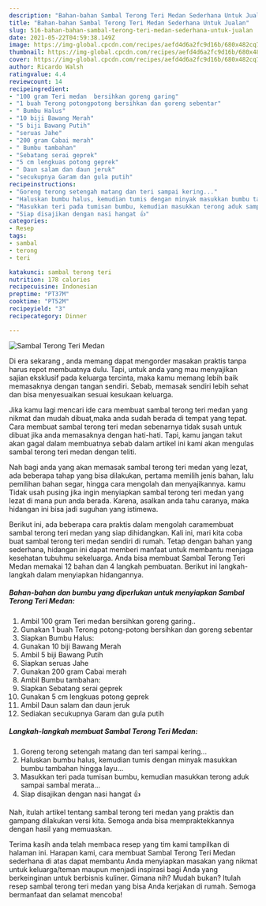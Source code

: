 ```yaml
---
description: "Bahan-bahan Sambal Terong Teri Medan Sederhana Untuk Jualan"
title: "Bahan-bahan Sambal Terong Teri Medan Sederhana Untuk Jualan"
slug: 516-bahan-bahan-sambal-terong-teri-medan-sederhana-untuk-jualan
date: 2021-05-22T04:59:38.149Z
image: https://img-global.cpcdn.com/recipes/aefd4d6a2fc9d16b/680x482cq70/sambal-terong-teri-medan-foto-resep-utama.jpg
thumbnail: https://img-global.cpcdn.com/recipes/aefd4d6a2fc9d16b/680x482cq70/sambal-terong-teri-medan-foto-resep-utama.jpg
cover: https://img-global.cpcdn.com/recipes/aefd4d6a2fc9d16b/680x482cq70/sambal-terong-teri-medan-foto-resep-utama.jpg
author: Ricardo Walsh
ratingvalue: 4.4
reviewcount: 14
recipeingredient:
- "100 gram Teri medan  bersihkan goreng garing"
- "1 buah Terong potongpotong bersihkan dan goreng sebentar"
- " Bumbu Halus"
- "10 biji Bawang Merah"
- "5 biji Bawang Putih"
- "seruas Jahe"
- "200 gram Cabai merah"
- " Bumbu tambahan"
- "Sebatang serai geprek"
- "5 cm lengkuas potong geprek"
- " Daun salam dan daun jeruk"
- "secukupnya Garam dan gula putih"
recipeinstructions:
- "Goreng terong setengah matang dan teri sampai kering..."
- "Haluskan bumbu halus, kemudian tumis dengan minyak masukkan bumbu tambahan hingga layu..."
- "Masukkan teri pada tumisan bumbu, kemudian masukkan terong aduk sampai sambal merata..."
- "Siap disajikan dengan nasi hangat 👍"
categories:
- Resep
tags:
- sambal
- terong
- teri

katakunci: sambal terong teri 
nutrition: 178 calories
recipecuisine: Indonesian
preptime: "PT37M"
cooktime: "PT52M"
recipeyield: "3"
recipecategory: Dinner

---
```



![Sambal Terong Teri Medan](https://img-global.cpcdn.com/recipes/aefd4d6a2fc9d16b/680x482cq70/sambal-terong-teri-medan-foto-resep-utama.jpg)

Di era  sekarang , anda memang dapat mengorder masakan praktis tanpa harus repot membuatnya dulu. Tapi, untuk anda yang mau menyajikan sajian eksklusif pada keluarga tercinta, maka kamu memang lebih baik memasaknya dengan tangan sendiri. Sebab, memasak sendiri lebih sehat dan bisa menyesuaikan sesuai kesukaan keluarga.

Jika kamu lagi mencari ide cara membuat sambal terong teri medan yang nikmat dan mudah dibuat,maka anda sudah berada di tempat yang tepat. Cara membuat sambal terong teri medan  sebenarnya tidak susah untuk dibuat jika anda memasaknya dengan hati-hati. Tapi, kamu jangan takut akan gagal dalam membuatnya 
sebab dalam artikel ini kami akan mengulas sambal terong teri medan dengan teliti.  



Nah bagi anda yang akan memasak sambal terong teri medan yang lezat, ada beberapa tahap yang bisa dilakukan, pertama memilih jenis bahan, lalu pemilihan bahan segar, hingga cara mengolah dan menyajikannya. kamu Tidak usah pusing jika ingin menyiapkan sambal terong teri medan yang lezat di mana pun anda berada. Karena, asalkan anda  tahu caranya, maka hidangan ini bisa jadi suguhan yang istimewa.

Berikut ini, ada beberapa cara praktis  dalam mengolah caramembuat sambal terong teri medan yang siap dihidangkan. Kali ini, mari kita coba buat sambal terong teri medan sendiri di rumah. Tetap dengan bahan yang sederhana, hidangan ini dapat memberi manfaat untuk membantu menjaga kesehatan tubuhmu sekeluarga. Anda bisa membuat Sambal Terong Teri Medan memakai 12 bahan dan 4 langkah pembuatan. Berikut ini langkah-langkah dalam menyiapkan hidangannya.

<!--inarticleads1-->

##### Bahan-bahan dan bumbu yang diperlukan untuk menyiapkan Sambal Terong Teri Medan:

1. Ambil 100 gram Teri medan  bersihkan goreng garing..
1. Gunakan 1 buah Terong potong-potong bersihkan dan goreng sebentar
1. Siapkan  Bumbu Halus:
1. Gunakan 10 biji Bawang Merah
1. Ambil 5 biji Bawang Putih
1. Siapkan seruas Jahe
1. Gunakan 200 gram Cabai merah
1. Ambil  Bumbu tambahan:
1. Siapkan Sebatang serai geprek
1. Gunakan 5 cm lengkuas potong geprek
1. Ambil  Daun salam dan daun jeruk
1. Sediakan secukupnya Garam dan gula putih




<!--inarticleads2-->

##### Langkah-langkah membuat Sambal Terong Teri Medan:

1. Goreng terong setengah matang dan teri sampai kering...
1. Haluskan bumbu halus, kemudian tumis dengan minyak masukkan bumbu tambahan hingga layu...
1. Masukkan teri pada tumisan bumbu, kemudian masukkan terong aduk sampai sambal merata...
1. Siap disajikan dengan nasi hangat 👍




Nah, itulah artikel tentang  sambal terong teri medan  yang praktis dan gampang dilakukan versi kita. Semoga anda bisa mempraktekkannya dengan hasil yang memuaskan. 

Terima kasih anda telah membaca resep yang tim kami tampilkan di halaman ini. Harapan kami, cara membuat  Sambal Terong Teri Medan sederhana di atas dapat membantu Anda menyiapkan masakan yang nikmat untuk keluarga/teman maupun menjadi inspirasi bagi Anda yang berkeinginan untuk berbisnis kuliner. Gimana nih? Mudah bukan? Itulah resep sambal terong teri medan yang bisa Anda kerjakan di rumah. Semoga bermanfaat dan selamat mencoba!

